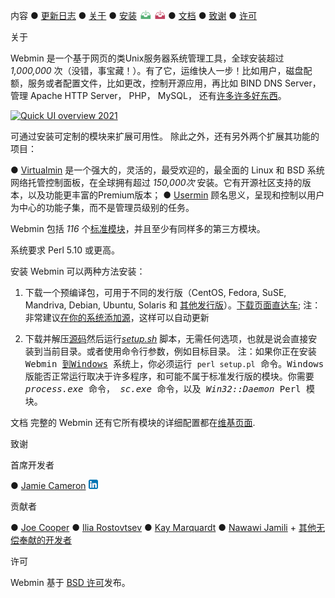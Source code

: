 内容
● [更新日志](https://github.com/webmin/webmin/blob/master/CHANGELOG.md)
● [关于](#关于)
● [安装](#安装)[<img src="https://github.com/webmin-devel/webmin/blob/master/media/download-23x14-stable.png?raw=true" title="稳定版">](http://webmin.com/download.html)[<img src="https://github.com/webmin-devel/webmin/blob/master/media/download-23x14-devel.png?raw=true" title="Development Versions">](http://webmin.com/devel.html)
● [文档](#文档)
● [致谢](#致谢)
● [许可](#许可)

关于

Webmin 是一个基于网页的类Unix服务器系统管理工具，全球安装超过 _1,000,000_ 次（没错，事宝藏！）。有了它，运维快人一步！比如用户，磁盘配额，服务或者配置文件，比如更改，控制开源应用，再比如 BIND DNS Server，管理 Apache HTTP Server， PHP， MySQL， 还有[许多许多好东西](https://doxfer.webmin.com/Webmin/Introduction)。

[![Quick UI overview 2021](https://user-images.githubusercontent.com/4426533/114315375-61a1c480-9b07-11eb-9aaf-4aa949a39ab7.png)](https://www.youtube.com/watch?v=daYG6O4AsEw)

可通过安装可定制的模块来扩展可用性。 除此之外，还有另外两个扩展其功能的项目：

● [Virtualmin](https://www.virtualmin.com) 是一个强大的，灵活的，最受欢迎的，最全面的 Linux 和 BSD 系统网络托管控制面板，在全球拥有超过 _150,000次_ 安装。它有开源社区支持的版本，以及功能更丰富的Premium版本；
● [Usermin](https://github.com/webmin/usermin) 顾名思义，呈现和控制以用户为中心的功能子集，而不是管理员级别的任务。

Webmin 包括 _116_ 个[标准模块](https://doxfer.webmin.com/Webmin/Webmin_Modules)，并且至少有同样多的第三方模块。


系统要求
Perl 5.10 或更高。

安装
Webmin 可以两种方法安装：

 1. 下载一个预编译包，可用于不同的发行版（CentOS, Fedora, SuSE, Mandriva, Debian, Ubuntu, Solaris 和 [其他发行版](http://www.webmin.com/support.html)）。[下载页面直达车](http://webmin.com/download.html);
  <kbd>注：非常建议[在你的系统添加源](https://doxfer.webmin.com/Webmin/Installation)，这样可以自动更新</kbd>

 2. 下载并解压[源码](https://prdownloads.sourceforge.net/webadmin/webmin-1.996.tar.gz)然后运行[_setup.sh_](http://www.webmin.com/tgz.html) 脚本，无需任何选项，也就是说会直接安装到当前目录。或者使用命令行参数，例如目标目录。
  <kbd>注：如果你正在安装 Webmin [到Windows](http://www.webmin.com/windows.html) 系统上，你必须运行 `perl setup.pl` 命令。Windows 版能否正常运行取决于许多程序，和可能不属于标准发行版的模块。你需要 _process.exe_ 命令， _sc.exe_ 命令，以及 _Win32::Daemon_ Perl 模块。</kbd>

文档
完整的 Webmin 还有它所有模块的详细配置都在[维基页面](https://doxfer.webmin.com/Webmin/Main_Page).

致谢

首席开发者

● [Jamie Cameron](http://www.webmin.com/about.html) [![](https://github.com/webmin-devel/webmin/blob/master/media/linkedin-15x15.png?raw=true)](https://www.linkedin.com/in/jamiecameron2)

贡献者

● [Joe Cooper](https://github.com/swelljoe)
● [Ilia Rostovtsev](https://github.com/iliajie)
● [Kay Marquardt](https://github.com/gnadelwartz)
● [Nawawi Jamili](https://github.com/nawawi) + [其他无偿奉献的开发者](https://github.com/webmin/webmin/graphs/contributors)

许可

Webmin 基于 [BSD 许可](https://github.com/webmin/webmin/blob/master/LICENCE)发布。
